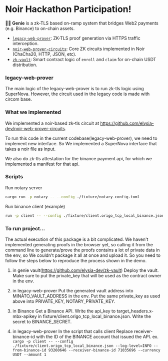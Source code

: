 # Noir Hackathon Participation!

🧞‍♂️ **Genie** is a zk-TLS based on-ramp system that bridges Web2 payments (e.g. Binance) to on-chain assets.

- [`legacy-web-prover`](https://github.com/elysia-dev/pluto-legacy-web-prover): ZK-TLS proof generation via HTTPS traffic interception.
- [`‍️noir-web-prover-circuits`](https://github.com/elysia-dev/noir-web-prover-circuits): Core ZK circuits implemented in Noir (ChaCha20, HTTP, JSON, etc).
- [`‍️zk-vault`](https://github.com/elysia-dev/zk-vault): Smart contract logic of `enroll` and `claim` for on-chain USDT distribution.

### legacy-web-prover

The main logic of the legacy-web-prover is to run zk-tls logic using SuperNova.
However, the circuit used in the legacy code is made with circom base.

### What we implemented

We implemented a noir-based zk-tls circuit at https://github.com/elysia-dev/noir-web-prover-circuits.

To run this code in the current codebase(legacy-web-prover), we need to implement new interface.
So We implemented a SuperNova interface that takes a noir file as input.

We also do zk-tls attestation for the binance payment api, for which we implemented a manifest for that api.

### Scripts

Run notary server

```sh
cargo run -p notary -- --config ./fixture/notary-config.toml
```

Run binance client (example)

```sh
run -p client -- --config ./fixture/client.origo_tcp_local_binance.json --log-level=INFO --from-binance-id 93260646 --receiver-binance-id 71035696 --currency USDT --amount 1
```

### To run project...

The actual execution of this package is a bit complicated.
We haven't implemented generating proofs in the browser yet, so calling it from the command line to generate/prove the proofs contains a lot of private data in the env, so We couldn't package it all at once and upload it.
So you need to follow the steps below to reproduce the process shown in the demo.

1. in genie vault(https://github.com/elysia-dev/zk-vault)
   Deploy the vault. Make sure to put the private_key that will be used as the contract owner in the env.

2. in legacy-web-prover
   Put the generated vault address into MINATO_VAULT_ADDRESS in the env.
   Put the same private_key as used above into PRIVATE_KEY, NOTARY_PRIVATE_KEY.

3. in Binance
   Get a Binance API.
   Write the api_key to target_headers.x-mbx-apikey in fixture/client.origo_tcp_local_binance.json.
   Write the secret to BINANCE_SECRET.

4. in legacy-web-prover
   In the script that calls client Replace receiver-binance-id with the ID of the BINANCE account that issued the API.
   ex.
   `cargo -p client -- --config ./fixture/client.origo_tcp_local_binance.json --log-level=INFO --from-binance-id 93260646 --receiver-binance-id 71035696 --currency USDT --amount 1`
